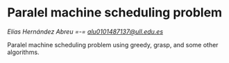 # Paralel machine scheduling problem

*Elías Hernández Abreu =-= alu0101487137@ull.edu.es*

Paralel machine scheduling problem using greedy, grasp, and some other algorithms.

